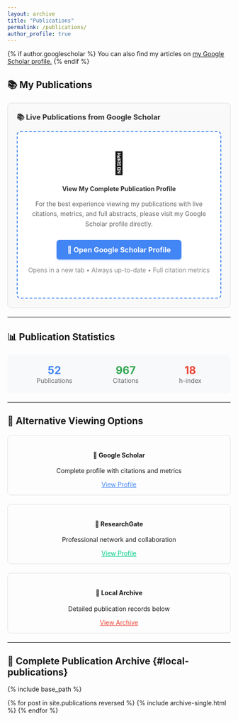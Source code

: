 ```yaml
---
layout: archive
title: "Publications"
permalink: /publications/
author_profile: true
---
```


{% if author.googlescholar %}
  You can also find my articles on <u><a href="{{author.googlescholar}}">my Google Scholar profile</a>.</u>
{% endif %}

## 📚 **My Publications**

<div style="margin: 20px 0; border: 1px solid #ddd; border-radius: 8px; padding: 20px; background-color: #f9f9f9;">
  <h3 style="margin-top: 0; color: #333;">📚 Live Publications from Google Scholar</h3>
  
  <div style="text-align: center; padding: 40px 20px; background-color: #fff; border-radius: 8px; border: 2px dashed #4285f4;">
    <div style="font-size: 48px; margin-bottom: 20px;">📖</div>
    <h4 style="color: #333; margin-bottom: 15px;">View My Complete Publication Profile</h4>
    <p style="color: #666; margin-bottom: 25px; line-height: 1.6;">
      For the best experience viewing my publications with live citations, metrics, and full abstracts, 
      please visit my Google Scholar profile directly.
    </p>
    <a href="{{author.googlescholar}}" target="_blank" 
       style="display: inline-block; background-color: #4285f4; color: white; padding: 12px 24px; 
              text-decoration: none; border-radius: 6px; font-weight: bold; font-size: 16px;
              box-shadow: 0 2px 4px rgba(66, 133, 244, 0.3); transition: all 0.2s;">
      🔗 Open Google Scholar Profile
    </a>
    <p style="color: #888; font-size: 14px; margin-top: 15px;">
      Opens in a new tab • Always up-to-date • Full citation metrics
    </p>
  </div>
</div>

---

## 📊 **Publication Statistics**

<div style="display: flex; justify-content: space-around; margin: 20px 0; padding: 20px; background-color: #f8f9fa; border-radius: 8px; text-align: center;">
  <div>
    <div style="font-size: 24px; font-weight: bold; color: #4285f4;">52</div>
    <div style="color: #666;">Publications</div>
  </div>
  <div>
    <div style="font-size: 24px; font-weight: bold; color: #34a853;">967</div>
    <div style="color: #666;">Citations</div>
  </div>
  <div>
    <div style="font-size: 24px; font-weight: bold; color: #ea4335;">18</div>
    <div style="color: #666;">h-index</div>
  </div>
</div>

---

## 🎯 **Alternative Viewing Options**

<div style="display: grid; grid-template-columns: repeat(auto-fit, minmax(250px, 1fr)); gap: 20px; margin: 20px 0;">
  <div style="padding: 15px; border: 1px solid #e0e0e0; border-radius: 8px; text-align: center;">
    <h4>📖 Google Scholar</h4>
    <p>Complete profile with citations and metrics</p>
    <a href="{{author.googlescholar}}" target="_blank" style="color: #4285f4;">View Profile</a>
  </div>
  
  <div style="padding: 15px; border: 1px solid #e0e0e0; border-radius: 8px; text-align: center;">
    <h4>🔬 ResearchGate</h4>
    <p>Professional network and collaboration</p>
    <a href="{{author.researchgate}}" target="_blank" style="color: #00cc88;">View Profile</a>
  </div>
  
  <div style="padding: 15px; border: 1px solid #e0e0e0; border-radius: 8px; text-align: center;">
    <h4>📄 Local Archive</h4>
    <p>Detailed publication records below</p>
    <a href="#local-publications" style="color: #ea4335;">View Archive</a>
  </div>
</div>

---

## 📄 **Complete Publication Archive** {#local-publications}

{% include base_path %}

{% for post in site.publications reversed %}
  {% include archive-single.html %}
{% endfor %}
